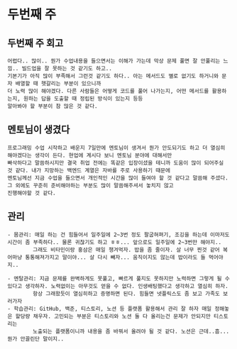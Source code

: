 

# 두번째 주

## 두번째 주 회고
    어렵다.. 많이.. 뭔가 수업내용을 들으면서는 이해가 가는데 막상 문제 풀면 잘 안풀리는 느낌.. 빌드업을 잘 못하는 것 같기도 하고..
    기본기가 아직 많이 부족해서 그런것 같기도 하다.. 아는 메서드도 별로 없기도 하거니와 문자 배열할 때 헷갈리는 부분이 있으니까
    더 노력 많이 해야겠다. 다른 사람들은 어떻게 코드를 풀어 나가는지, 어떤 메서드를 활용하는지, 원하는 답을 도출할 때 정립된 방식이 있는지 등등
    알아봐야 할 부분이 참 많은 것 같다.

## 멘토님이 생겼다
    프로그래밍 수업 시작하고 배운지 7일만에 멘토님이 생겨서 뭔가 안도되기도 하고 더 열심히 해야겠다는 생각이 든다. 현업에 계시다 보니 멘토님 분야에 대해서만
    빠삭하다고 말씀하시지만 결국 취업 전에는 똑같은 입장이셨을 테니까 도움이 많이 되어주실 것 같다. 내가 지망하는 백엔드 계열은 자바를 주로 사용하기 때문에
    멘토님께선 지금 수업을 들으면서 개인적인 시간을 많이 들여야 할 것 같다고 말씀해 주셨다. 그 외에도 꾸준히 준비해야하는 부분도 많이 말씀해주셔서 놓치지 않고
    진행해야할 것 같다.

## 관리
    - 몸관리: 매일 하는 건 힘들어서 일주일에 2~3번 정도 팔굽혀펴기, 조깅을 하는데 이마저도 시간이 좀 부족하다.. 물론 귀찮기도 하고 ㅎㅎ... 앞으로도 일주일에 2~3번만 해야지.. 
            그래도 비타민이랑 홍삼은 매일 챙겨먹자. 밥을 좀 줄이자. 살 너무 찐것 같어 복어마냥 통통해져가지고 말이야... 살 다시 빼자... 움직이지도 않는데 밥이라도 들 먹어야지..
    
    - 멘탈관리: 지금 문제를 완벽하게도 못풀고, 빠르게 풀지도 못하지만 노력하면 그렇게 될 수 있다고 생각하자. 노력없이는 아무것도 얻을 수 없다. 인생배팅했다고 생각하고 열심히 하자.
            항상 그래왔듯이 열심히하고 증명하면 된다. 힘들면 넷플릭스도 좀 보고 가족도 보러가자
    - 학습관리: GitHub, 백준, 티스토리, 노션 등 플랫폼 활용해서 관리 잘 하자 매일 정해놓은 할당량 채우자. 고민되는 부분은 티스토리와 노션 둘 다 올리는건 문제가 안되지만 티스토리는
            노출되는 플랫폼이니까 내용을 좀 바꿔서 올려야 될 것 같다. 노션은 근데..흠... 뭔가 안끌린단 말이지.. 